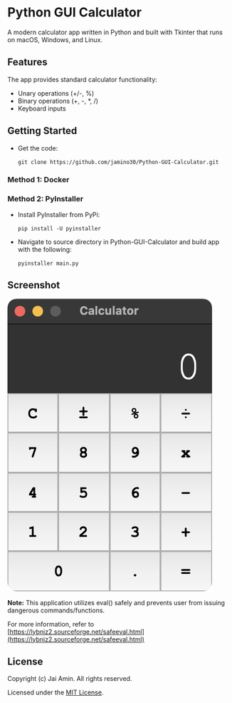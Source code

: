# Python GUI Calculator

A modern calculator app written in Python and built with Tkinter that runs on macOS, Windows, and Linux.

## Features
The app provides standard calculator functionality:
- Unary operations (+/-, %)
- Binary operations (+, -, *, /)
- Keyboard inputs

## Getting Started
- Get the code:
    ```
    git clone https://github.com/jamino30/Python-GUI-Calculator.git
    ```
### Method 1: Docker

### Method 2: PyInstaller
- Install PyInstaller from PyPi:
    ```
    pip install -U pyinstaller
    ```
- Navigate to source directory in Python-GUI-Calculator and build app with the following:
    ```
    pyinstaller main.py
    ```

## Screenshot
![Calculator Screenshot](CalculatorScreenshot.png)

__Note:__ This application utilizes eval() safely and prevents user
from issuing dangerous commands/functions. 

For more information, refer to
[https://lybniz2.sourceforge.net/safeeval.html](https://lybniz2.sourceforge.net/safeeval.html)

## License
Copyright (c) Jai Amin. All rights reserved.

Licensed under the [MIT License](./LICENSE).
